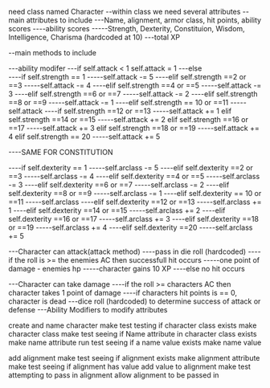 need class named Character
--within class we need several attributes
--main attributes to include
---Name, alignment, armor class, hit points, ability scores
----ability scores
-----Strength, Dexterity, Constituion, Wisdom, Intelligence, Charisma (hardcoded at 10)
---total XP

--main methods to include

---ability modifer
---if self.attack < 1 
        self.attack = 1
---else      
----if self.strength == 1
-----self.attack -= 5
----elif self.strength ==2 or ==3
-----self.attack -= 4 
----elif self.strength ==4 or ==5
-----self.attack -= 3 
----elif self.strength ==6 or ==7
-----self.attack -= 2 
----elif self.strength ==8 or ==9
-----self.attack -= 1
----elif self.strength == 10 or ==11
-----self.attack
----if self.strength ==12 or ==13
-----self.attack += 1
    elif self.strength ==14 or ==15
-----self.attack += 2
    elif self.strength ==16 or ==17
-----self.attack += 3
    elif self.strength ==18 or ==19
-----self.attack += 4
    elif self.strength == 20
-----self.attack += 5

----SAME FOR CONSTITUTION

----if self.dexterity == 1
-----self.arclass -= 5
----elif self.dexterity ==2 or ==3
-----self.arclass -= 4 
----elif self.dexterity ==4 or ==5
-----self.arclass -= 3 
----elif self.dexterity ==6 or ==7
-----self.arclass -= 2 
----elif self.dexterity ==8 or ==9
-----self.arclass -= 1
----elif self.dexterity == 10 or ==11
-----self.arclass 
----elif self.dexterity ==12 or ==13
-----self.arclass += 1
----elif self.dexterity ==14 or ==15
-----self.arclass += 2
----elif self.dexterity ==16 or ==17
-----self.arclass += 3
----elif self.dexterity ==18 or ==19
-----self.arclass += 4
----elif self.dexterity ==20
-----self.arclass += 5








---Character can attack(attack method)
----pass in die roll (hardcoded)
----if the roll is >= the enemies AC then successfull hit occurs
-----one point of damage - enemies hp
-----character gains 10 XP
----else no hit occurs

---Character can take damage
----if the roll >= characters AC then character takes 1 point of damage 
----if characters hit points is == 0, character is dead
---dice roll (hardcoded) to determine success of attack or defense
---Ability Modifiers to modify attributes 



create and name character
    make test testing if character class exists
    make character class
    make test seeing if Name attribute in character class exists
    make name attribute 
    run test seeing if a name value exists
    make name value

add alignment 
    make test seeing if alignment exists
    make alignment attribute
    make test seeing if alignment has value
    add value to alignment
    make test attempting to pass in alignment
    allow alignment to be passed in

    

